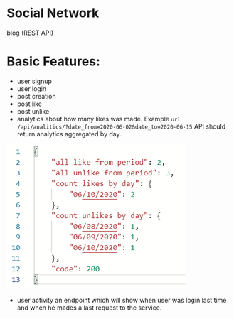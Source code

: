# Social Network
blog (REST API)

# Basic Features:
* user signup
* user login
* post creation
* post like
* post unlike
* analytics about how many likes was made. 
 Example ```url /api/analitics/?date_from=2020-06-02&date_to=2020-06-15```
 API should return analytics aggregated by day.
 
 ![Alt text](static/doc/6.png?raw=true "Basic Features")
* user activity an endpoint which will show when user was login last time and when he mades a last 
request to the service.


